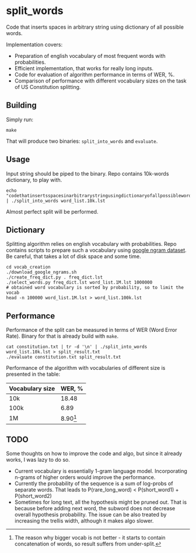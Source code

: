 # split_words
Code that inserts spaces in arbitrary string using dictionary of all possible words.

Implementation covers:

* Preparation of english vocabulary of most frequent words with probabilities.
* Efficient implementation, that works for really long inputs.
* Code for evaluation of algorithm performance in terms of WER, %.
* Comparison of performance with different vocabulary sizes on the task of US Constitution splitting.

## Building

Simply run:

```
make
```
That will produce two binaries: `split_into_words` and `evaluate`.

## Usage

Input string should be piped to the binary. Repo contains 10k-words dictionary, to play with.

```
echo "codethatinsertsspacesinarbitrarystringusingdictionaryofallpossiblewords" | ./split_into_words word_list.10k.lst
```
Almost perfect split will be performed.

## Dictionary

Splitting algorithm relies on english vocabulary with probabilities.
Repo contains scripts to prepare such a vocabulary using [google ngram dataset](http://storage.googleapis.com/books/ngrams/books/datasetsv2.html).
Be careful, that takes a lot of disk space and some time.

```
cd vocab_creation
./download_google_ngrams.sh
./create_freq_dict.py . freq_dict.lst
./select_words.py freq_dict.lst word_list.1M.lst 1000000
# obtained word vocabulary is sorted by probability, so to limit the vocab
head -n 100000 word_list.1M.lst > word_list.100k.lst
```
## Performance

Performance of the split can be measured in terms of WER (Word Error Rate).
Binary for that is already build with `make`.

```
cat constitution.txt | tr -d '\n' | ./split_into_words word_list.10k.lst > split_result.txt
./evaluate constitution.txt split_result.txt
```
Performance of the algorithm with vocabularies of different size is presented in the table:

Vocabulary size  | WER, %
---------------- | -------------
10k              | 18.48
100k             | 6.89
1M               | 8.90[^1]

[^1]: The reason why bigger vocab is not better - it starts to contain concatenation of words, so result suffers from under-split.

## TODO
Some thoughts on how to improve the code and algo, but since it already works, I was lazy to do so.

* Current vocabulary is essentially 1-gram language model. Incorporating n-grams of higher orders would improve the performance.
* Currently the probability of the sequence is a sum of log-probs of separate words. That leads to P(rare\_long\_word) < P(short\_word1) + P(short\_word2)
* Sometimes for long text, all the hypothesis might be pruned out. That is because before adding next word, the subword does not decrease overall hypothesis probability. The issue can be also treated by increasing the trellis width, although it makes algo slower.

